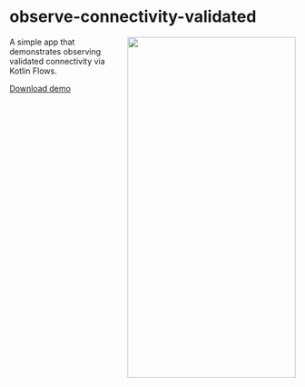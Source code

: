 # observe-connectivity-validated

<img align="right" width="296" height="600" src="https://github.com/raheemadamboev/observe-connectivity-validated/blob/main/extra/banner.gif" />

A simple app that demonstrates observing validated connectivity via Kotlin Flows.

[Download demo](https://github.com/raheemadamboev/observe-connectivity-validated/blob/main/extra/app-debug.apk)
